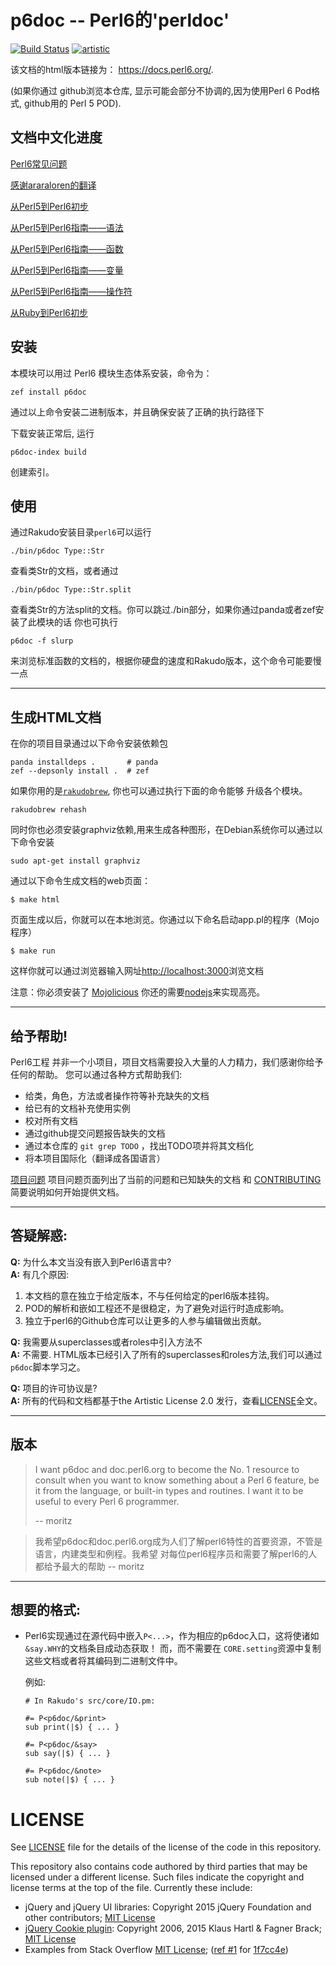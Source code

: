 # p6doc -- Perl6的'perldoc'

[![Build Status](https://travis-ci.org/perl6/doc.svg?branch=master)](https://travis-ci.org/perl6/doc) [![artistic](https://img.shields.io/badge/license-Artistic%202.0-blue.svg?style=flat)](https://opensource.org/licenses/Artistic-2.0)

该文档的html版本链接为： https://docs.perl6.org/.

(如果你通过 github浏览本仓库, 显示可能会部分不协调的,因为使用Perl 6 Pod格式, github用的 Perl 5 POD).

## 文档中文化进度

[Perl6常见问题](cndoc/cnfaq.md) 

[感谢araraloren的翻译](https://github.com/araraloren/perl6-documents-zh/blob/master/language/5to6-nutshell.adoc#%E6%AD%A3%E5%88%99%E8%A1%A8%E8%BE%BE%E5%BC%8F)

[从Perl5到Perl6初步](cndoc/cn5to6-nutshell.md)

[从Perl5到Perl6指南——语法](cndoc/cn5to6-perlsyn.md)

[从Perl5到Perl6指南——函数](cndoc/cn5to6-perlfunc.md)

[从Perl5到Perl6指南——变量](cndoc/cn5to6-perlvar.md)

[从Perl5到Perl6指南——操作符](cndoc/cn5to6-perlop.md)

[从Ruby到Perl6初步](cndoc/cnrb-nutshell.md)

## 安装


本模块可以用过 Perl6 模块生态体系安装，命令为：

    zef install p6doc

通过以上命令安装二进制版本，并且确保安装了正确的执行路径下

下载安装正常后, 运行

    p6doc-index build

创建索引。

## 使用

通过Rakudo安装目录`perl6`可以运行

    ./bin/p6doc Type::Str

查看类Str的文档，或者通过

    ./bin/p6doc Type::Str.split

查看类Str的方法split的文档。你可以跳过./bin部分，如果你通过panda或者zef安装了此模块的话
你也可执行

    p6doc -f slurp


来浏览标准函数的文档的，根据你硬盘的速度和Rakudo版本，这个命令可能要慢一点

-------

## 生成HTML文档


在你的项目目录通过以下命令安装依赖包

    panda installdeps .       # panda
    zef --depsonly install .  # zef

如果你用的是[`rakudobrew`](https://github.com/tadzik/rakudobrew), 你也可以通过执行下面的命令能够
升级各个模块。

    rakudobrew rehash

同时你也必须安装graphviz依赖,用来生成各种图形，在Debian系统你可以通过以下命令安装

    sudo apt-get install graphviz

通过以下命令生成文档的web页面：

    $ make html


页面生成以后，你就可以在本地浏览。你通过以下命名启动app.pl的程序（Mojo程序）

    $ make run

这样你就可以通过浏览器输入网址[http://localhost:3000](http://localhost:3000)浏览文档

注意：你必须安装了 [Mojolicious](https://metacpan.org/pod/Mojolicious)
你还的需要[nodejs](https://nodejs.org)来实现高亮。

---------

## 给予帮助!


Perl6工程 并非一个小项目，项目文档需要投入大量的人力精力，我们感谢你给予任何的帮助。
您可以通过各种方式帮助我们:

 * 给类，角色，方法或者操作符等补充缺失的文档
 * 给已有的文档补充使用实例
 * 校对所有文档
 * 通过github提交问题报告缺失的文档
 * 通过本仓库的 `git grep TODO` ，找出TODO项并将其文档化
 * 将本项目国际化（翻译成各国语言）

[项目问题](https://github.com/perl6/doc/issues) 项目问题页面列出了当前的问题和已知缺失的文档
和 [CONTRIBUTING](CONTRIBUTING.md) 简要说明如何开始提供文档。

--------

## 答疑解惑:

**Q:** 为什么本文当没有嵌入到Perl6语言中?<br>
**A:** 有几个原因:

  1. 本文档的意在独立于给定版本，不与任何给定的perl6版本挂钩。 
  2. POD的解析和嵌如工程还不是很稳定，为了避免对运行时造成影响。
  3. 独立于perl6的Github仓库可以让更多的人参与编辑做出贡献。

**Q:** 我需要从superclasses或者roles中引入方法不<br>
**A:** 不需要. HTML版本已经引入了所有的superclasses和roles方法,我们可以通过`p6doc`脚本学习之。

**Q:** 项目的许可协议是?<br>
**A:** 所有的代码和文档都基于the Artistic License 2.0 发行，查看[LICENSE](LICENSE)全文。

--------

## 版本

> I want p6doc and doc.perl6.org to become the No. 1 resource to consult
> when you want to know something about a Perl 6 feature, be it from the
> language, or built-in types and routines. I want it to be useful to every
> Perl 6 programmer.
>
>    -- moritz


> 我希望p6doc和doc.perl6.org成为人们了解perl6特性的首要资源，不管是语言，内建类型和例程。我希望
> 对每位perl6程序员和需要了解perl6的人都给予最大的帮助
                                                         -- moritz
--------

## 想要的格式:

 *  Perl6实现通过在源代码中嵌入`P<...>`，作为相应的p6doc入口，这将使诸如 `&say.WHY`的文档条目成动态获取！
而，而不需要在 `CORE.setting`资源中复制这些文档或者将其编码到二进制文件中。
    
     例如:

        # In Rakudo's src/core/IO.pm:

        #= P<p6doc/&print>
        sub print(|$) { ... }

        #= P<p6doc/&say>
        sub say(|$) { ... }

        #= P<p6doc/&note>
        sub note(|$) { ... }

# LICENSE

See [LICENSE](LICENSE) file for the details of the license of the code in this repository.

This repository also contains code authored by third parties that may be licensed under a different license. Such
files indicate the copyright and license terms at the top of the file. Currently these include:

* jQuery and jQuery UI libraries: Copyright 2015 jQuery Foundation and other contributors; [MIT License](http://creativecommons.org/licenses/MIT)
* [jQuery Cookie plugin](https://github.com/js-cookie/js-cookie):
  Copyright 2006, 2015 Klaus Hartl & Fagner Brack;
  [MIT License](http://creativecommons.org/licenses/MIT)
* Examples from Stack Overflow [MIT License](http://creativecommons.org/licenses/MIT); ([ref #1](http://stackoverflow.com/a/43669837/215487) for [1f7cc4e](https://github.com/perl6/doc/commit/1f7cc4efa0da38b5a9bf544c9b13cc335f87f7f6))
